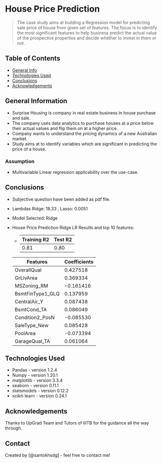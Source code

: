 # House Price Prediction
>The case study aims at building a Regression model for predicting sale price of house from given
> set of features. The focus is to identify the most significant features to help business predict the actual value of the 
> prospective properties and decide whether to invest in them or not.


## Table of Contents
* [General Info](#general-information)
* [Technologies Used](#technologies-used)
* [Conclusions](#conclusions)
* [Acknowledgements](#acknowledgements)


## General Information
- Surprise Housing is company in real estate business in house purchase and sale.
- The company uses data analytics to purchase houses at a price below their actual values and flip them on at a higher price.
- Company wants to understand the pricing dynamics of a new Australian market.
- Study aims at to identify variables which are significant in predicting the price of a house.


### Assumption
- Multivariable Linear regression applicability over the use-case.

## Conclusions
- Subjective question have been added as pdf file.
- Lambdas Ridge: 18.33 , Lasso: 0.0051
- Model Selected: Ridge
- House Price Prediction Ridge LR Results and top 10 features:
    - | Training R2 | Test R2 |
      | ----------- |---------|
      | 0.81         |0.80    |

   | Features             | Coefficients|
   |-------------| ----------- |
   | OverallQual          |	0.427518 |
   | GrLivArea            |	0.369334|
   | MSZoning_RM          |-0.161416|
   | BsmtFinType1_GLQ     |	0.137959 |
   | CentralAir_Y         |	0.087438 |
   | BsmtCond_TA            |	0.086049 |
   | Condition2_PosN |	-0.085530|
   | SaleType_New 	      |0.085428|
   | PoolArea           |	-0.073394  |
   | GarageQual_TA |	0.061064|


## Technologies Used
- Pandas - version 1.2.4
- Numpy - version 1.20.1
- matplotlib - version 3.3.4
- seaborn - version 0.11.1
- statsmodels - version 0.12.2
- scikit-learn  - version 0.24.1


## Acknowledgements
Thanks to UpGrad Team and Tutors of IIITB for the guidance all the way through.


## Contact
Created by [@santokhsdg] - feel free to contact me!
